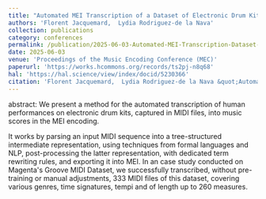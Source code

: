 ```yaml
---
title: "Automated MEI Transcription of a Dataset of Electronic Drum Kit Recordings"
authors: 'Florent Jacquemard,  Lydia Rodriguez-de la Nava'
collection: publications
category: conferences
permalink: /publication/2025-06-03-Automated-MEI-Transcription-Dataset-of-Electronic-Drum-Kit-Recordings
date: 2025-06-03
venue: 'Proceedings of the Music Encoding Conference (MEC)'
paperurl: 'https://works.hcommons.org/records/ts2pj-n8q68'
hal: 'https://hal.science/view/index/docid/5230366'
citation: 'Florent Jacquemard,  Lydia Rodriguez-de la Nava &quot;Automated MEI Transcription of a Dataset of Electronic Drum Kit Recordings&quot; In proceedings of the Music Encoding Conference (MEC), 2025.'
---
```


abstract: 
We present a method for the automated transcription of human performances on electronic drum kits, captured in MIDI files, into music scores in the MEI encoding. 

It works by parsing an input MIDI sequence into a tree-structured intermediate representation, using techniques from formal languages and NLP, post-processing the latter representation, with dedicated term rewriting rules, and exporting it into MEI. In an case study conducted on Magenta's Groove MIDI Dataset, we successfully transcribed, without pre-training or manual adjustments, 333 MIDI files of this dataset, covering various genres, time signatures, tempi and of length up to 260 measures.